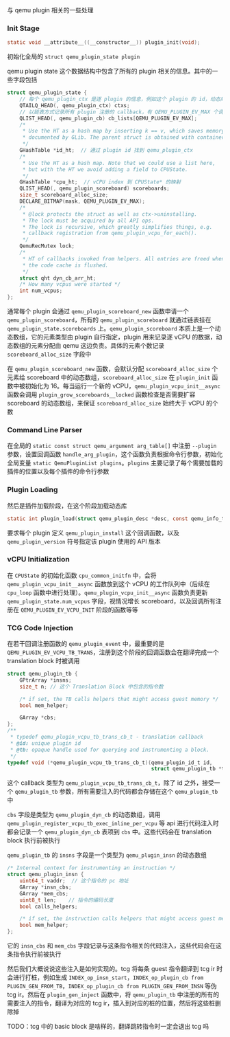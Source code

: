 与 qemu plugin 相关的一些处理
### Init Stage
```c
static void __attribute__((__constructor__)) plugin_init(void);
```
初始化全局的 `struct qemu_plugin_state plugin`

qemu plugin state 这个数据结构中包含了所有的 plugin 相关的信息。其中的一些字段包括
```c
struct qemu_plugin_state {
	// 每个 qemu_plugin_ctx 是逐 plugin 的信息，例如这个 plugin 的 id，动态库的 handle 等等
    QTAILQ_HEAD(, qemu_plugin_ctx) ctxs;
    // 以链表方式记录所有 plugin 注册的 callback，有 QEMU_PLUGIN_EV_MAX 个调用这个 callback 的时机
    QLIST_HEAD(, qemu_plugin_cb) cb_lists[QEMU_PLUGIN_EV_MAX];
    /*
     * Use the HT as a hash map by inserting k == v, which saves memory as
     * documented by GLib. The parent struct is obtained with container_of().
     */
    GHashTable *id_ht;  // 通过 plugin id 找到 qemu_plugin_ctx
    /*
     * Use the HT as a hash map. Note that we could use a list here,
     * but with the HT we avoid adding a field to CPUState.
     */
    GHashTable *cpu_ht;  // vCPU index 到 CPUState* 的映射
    QLIST_HEAD(, qemu_plugin_scoreboard) scoreboards;
    size_t scoreboard_alloc_size;
    DECLARE_BITMAP(mask, QEMU_PLUGIN_EV_MAX);
    /*
     * @lock protects the struct as well as ctx->uninstalling.
     * The lock must be acquired by all API ops.
     * The lock is recursive, which greatly simplifies things, e.g.
     * callback registration from qemu_plugin_vcpu_for_each().
     */
    QemuRecMutex lock;
    /*
     * HT of callbacks invoked from helpers. All entries are freed when
     * the code cache is flushed.
     */
    struct qht dyn_cb_arr_ht;
    /* How many vcpus were started */
    int num_vcpus;
};
```
通常每个 plugin 会通过 `qemu_plugin_scoreboard_new` 函数申请一个 `qemu_plugin_scoreboard`，所有的 `qemu_plugin_scoreboard` 就通过链表挂在 `qemu_plugin_state.scoreboards` 上。`qemu_plugin_scoreboard` 本质上是一个动态数组，它的元素类型由 plugin 自行指定，plugin 用来记录逐 vCPU 的数据，动态数组的元素分配由 qemu 这边负责。具体的元素个数记录 `scoreboard_alloc_size` 字段中

在 `qemu_plugin_scoreboard_new` 函数，会默认分配 `scoreboard_alloc_size` 个元素给 scoreboard 中的动态数组，`scoreboard_alloc_size` 在 `plugin_init` 函数中被初始化为 16。每当运行一个新的 vCPU，`qemu_plugin_vcpu_init__async` 函数会调用 `plugin_grow_scoreboards__locked` 函数检查是否需要扩容 scoreboard 的动态数组，来保证 `scoreboard_alloc_size` 始终大于 vCPU 的个数

### Command Line Parser
在全局的 `static const struct qemu_argument arg_table[]` 中注册 `--plugin` 参数，设置回调函数 `handle_arg_plugin`，这个函数负责根据命令行参数，初始化全局变量 `static QemuPluginList plugins`。`plugins` 主要记录了每个需要加载的插件的位置以及每个插件的命令行参数
### Plugin Loading
然后是插件加载阶段，在这个阶段加载动态库
```c
static int plugin_load(struct qemu_plugin_desc *desc, const qemu_info_t *info, Error **errp);
```
要求每个 plugin 定义 `qemu_plugin_install` 这个回调函数，以及 `qemu_plugin_version` 符号指定该 plugin 使用的 API 版本
### vCPU Initialization
在 `CPUState` 的初始化函数 `cpu_common_initfn` 中，会将 `qemu_plugin_vcpu_init__async` 函数放到这个 vCPU 的工作队列中（后续在 `cpu_loop` 函数中进行处理）。`qemu_plugin_vcpu_init__async` 函数负责更新 `qemu_plugin_state.num_vcpus` 字段，视情况增长 scoreboard，以及回调所有注册在 `QEMU_PLUGIN_EV_VCPU_INIT` 阶段的函数等等
### TCG Code Injection
在若干回调注册函数的 `qemu_plugin_event` 中，最重要的是 `QEMU_PLUGIN_EV_VCPU_TB_TRANS`，注册到这个阶段的回调函数会在翻译完成一个 translation block 时被调用
```c
struct qemu_plugin_tb {
    GPtrArray *insns;
    size_t n; // 这个 Translation Block 中包含的指令数

    /* if set, the TB calls helpers that might access guest memory */
    bool mem_helper;

    GArray *cbs;
};
/**
 * typedef qemu_plugin_vcpu_tb_trans_cb_t - translation callback
 * @id: unique plugin id
 * @tb: opaque handle used for querying and instrumenting a block.
 */
typedef void (*qemu_plugin_vcpu_tb_trans_cb_t)(qemu_plugin_id_t id,
                                               struct qemu_plugin_tb *tb);
```
这个 callback 类型为 `qemu_plugin_vcpu_tb_trans_cb_t`，除了 id 之外，接受一个 `qemu_plugin_tb` 参数，所有需要注入的代码都会存储在这个 `qemu_plugin_tb` 中

`cbs` 字段是类型为 `qemu_plugin_dyn_cb` 的动态数组，调用 `qemu_plugin_register_vcpu_tb_exec_inline_per_vcpu` 等 api 进行代码注入时都会记录一个 `qemu_plugin_dyn_cb` 表项到 `cbs` 中。这些代码会在 translation block 执行前被执行

`qemu_plugin_tb` 的 `insns` 字段是一个类型为 `qemu_plugin_insn` 的动态数组
```c
/* Internal context for instrumenting an instruction */
struct qemu_plugin_insn {
    uint64_t vaddr;  // 这个指令的 pc 地址
    GArray *insn_cbs;
    GArray *mem_cbs;
    uint8_t len;    // 指令的编码长度
    bool calls_helpers;

    /* if set, the instruction calls helpers that might access guest memory */
    bool mem_helper;
};
```
它的 `insn_cbs` 和 `mem_cbs` 字段记录与这条指令相关的代码注入，这些代码会在这条指令执行前被执行

然后我们大概说说这些注入是如何实现的。tcg 将每条 guest 指令翻译到 tcg ir 时会进行打桩，例如生成 `INDEX_op_insn_start`，`INDEX_op_plugin_cb from PLUGIN_GEN_FROM_TB`，`INDEX_op_plugin_cb from PLUGIN_GEN_FROM_INSN` 等伪 tcg ir。然后在 `plugin_gen_inject` 函数中，将 `qemu_plugin_tb` 中注册的所有的需要注入的指令，翻译为对应的 tcg ir，插入到对应的桩的位置，然后将这些桩删除掉

TODO：tcg 中的 basic block 是啥样的，翻译跳转指令时一定会退出 tcg 吗
